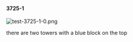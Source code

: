 #### 3725-1
![test-3725-1-0.png](https://github.com/lil-lab/nlvr/raw/master/nlvr/test/images/6/test-3725-1-0.png "test-3725-1-0.png")

there are two towers with a blue block on the top